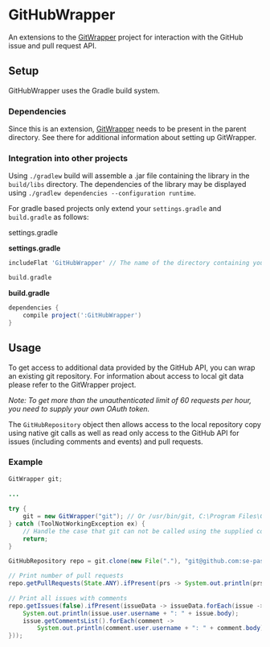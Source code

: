 # GitHubWrapper

An extensions to the [GitWrapper](https://github.com/se-passau/GitWrapper) project for interaction with the GitHub issue and pull request API.

## Setup

GitHubWrapper uses the Gradle build system.


### Dependencies 

Since this is an extension, [GitWrapper](https://github.com/se-passau/GitWrapper) needs to be present in the parent directory.
See there for additional information about setting up GitWrapper.

### Integration into other projects

Using `./gradlew` build will assemble a .jar file containing the library in the `build/libs` directory. The dependencies of the library may be displayed using `./gradlew dependencies --configuration runtime`.

For gradle based projects only extend your `settings.gradle` and `build.gradle` as follows:

settings.gradle

**settings.gradle**
```groovy
includeFlat 'GitHubWrapper' // The name of the directory containing your clone of GitWrapper.

build.gradle
```

**build.gradle**
```groovy
dependencies {
    compile project(':GitHubWrapper')
}
```

## Usage

To get access to additional data provided by the GitHub API, you can wrap an existing git repository. 
For information about access to local git data please refer to the GitWrapper project.

*Note: To get more than the unauthenticated limit of 60 requests per hour, you need to supply your own OAuth token.*

The `GitHubRepository` object then allows access to the local repository copy using native git calls as well as read only access to the GitHub API for issues (including comments and events) and pull requests.

### Example

```java
GitWrapper git;
 
...
 
try {
    git = new GitWrapper("git"); // Or /usr/bin/git, C:\Program Files\Git\bin\git.
} catch (ToolNotWorkingException ex) {
    // Handle the case that git can not be called using the supplied command.
    return;
}

GitHubRepository repo = git.clone(new File("."), "git@github.com:se-passau/GitHubWrapper.git", false).map(baseRepo -> new GitHubRepository(baseRepo, git));
 
// Print number of pull requests
repo.getPullRequests(State.ANY).ifPresent(prs -> System.out.println(prs.size()));
 
// Print all issues with comments
repo.getIssues(false).ifPresent(issueData -> issueData.forEach(issue -> {
    System.out.println(issue.user.username + ": " + issue.body);
    issue.getCommentsList().forEach(comment ->
        System.out.println(comment.user.username + ": " + comment.body));
}));
```
